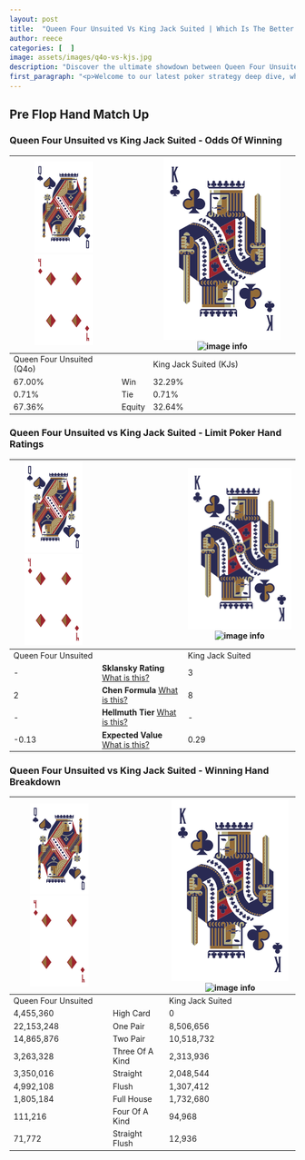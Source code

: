 ```yaml
---
layout: post
title:  "Queen Four Unsuited Vs King Jack Suited | Which Is The Better Hand In Poker? A Complete Guide"
author: reece
categories: [  ]
image: assets/images/q4o-vs-kjs.jpg
description: "Discover the ultimate showdown between Queen Four Unsuited and King Jack Suited in poker! Uncover the odds, strategies, and scenarios where one hand triumphs over the other. Get ready to up your poker game with this thrilling analysis."
first_paragraph: "<p>Welcome to our latest poker strategy deep dive, where we're pitting two distinct hands against each other in a high-stakes showdown: Queen Four Unsuited vs King Jack Suited.</p><p>In the dynamic world of poker, every decision counts, and knowing which hand holds the upper hand is key to your success at the table.</p><p>In this article, we'll dissect these two hands, explore the scenarios where one dominates the other, and equip you with the knowledge to make strategic choices that can tip the odds in your favor.</p><p>Get ready to unravel the intriguing dynamics of these poker hands and elevate your game to new heights.</p>"
---
```




[comment]: # (sp0)

## Pre Flop Hand Match Up

<div class="table hand-ratings" markdown="1"> 



### Queen Four Unsuited vs King Jack Suited - Odds Of Winning


    
| ![image info](assets/images/hand1/Q.png) ![image info](assets/images/hand1/4o.png) |  | ![image info](assets/images/hand2/K.png) ![image info](assets/images/hand2/Js.png) |
| -------- | -------- | -------- |
| Queen Four Unsuited (Q4o) |  | King Jack Suited (KJs) |
| 67.00% | Win | 32.29% |
| 0.71% | Tie | 0.71% |
| 67.36% | Equity | 32.64% |




[comment]: # (sp1)



### Queen Four Unsuited vs King Jack Suited - Limit Poker Hand Ratings


    
| ![image info](assets/images/hand1/Q.png) ![image info](assets/images/hand1/4o.png) |  | ![image info](assets/images/hand2/K.png) ![image info](assets/images/hand2/Js.png) |
| -------- | -------- | -------- |
| Queen Four Unsuited |  | King Jack Suited |
| - | **Sklansky Rating** [What is this?](/sklansky-rating-explained) | 3 |
| 2 | **Chen Formula** [What is this?](/chen-formula-explained) | 8 |
| - | **Hellmuth Tier** [What is this?](/Hellmuth-tier-explained) | - |
| -0.13 | **Expected Value** [What is this?](/expected-value-explained) | 0.29 |




[comment]: # (sp2)



### Queen Four Unsuited vs King Jack Suited - Winning Hand Breakdown


    
| ![image info](assets/images/hand1/Q.png) ![image info](assets/images/hand1/4o.png) |  | ![image info](assets/images/hand2/K.png) ![image info](assets/images/hand2/Js.png) |
| -------- | -------- | -------- |
| Queen Four Unsuited |  | King Jack Suited |
| 4,455,360 | High Card | 0 |
| 22,153,248 | One Pair | 8,506,656 |
| 14,865,876 | Two Pair | 10,518,732 |
| 3,263,328 | Three Of A Kind | 2,313,936 |
| 3,350,016 | Straight | 2,048,544 |
| 4,992,108 | Flush | 1,307,412 |
| 1,805,184 | Full House | 1,732,680 |
| 111,216 | Four Of A Kind | 94,968 |
| 71,772 | Straight Flush | 12,936 |




[comment]: # (sp3)



</div>

[comment]: # (sp4)



[comment]: # (sp5)

